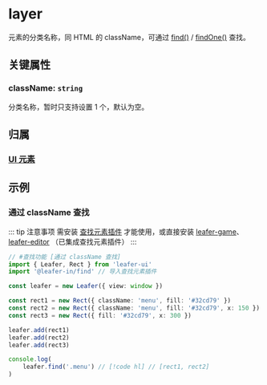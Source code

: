 # layer

元素的分类名称，同 HTML 的 className，可通过 [find()](/reference/UI/find.md) / [findOne()](/reference/UI/findOne.md) 查找。

## 关键属性

### className: `string`

分类名称，暂时只支持设置 1 个，默认为空。

## 归属

### [UI 元素](/reference/display/UI.md)

## 示例

### 通过 className 查找

::: tip 注意事项
需安装 [查找元素插件](/plugin/in/find/index.md) 才能使用，或直接安装 [leafer-game](/guide/install/game/start.md)、 [leafer-editor](/guide/install/editor/start.md) （已集成查找元素插件）
:::

```ts
// #查找功能 [通过 className 查找]
import { Leafer, Rect } from 'leafer-ui'
import '@leafer-in/find' // 导入查找元素插件

const leafer = new Leafer({ view: window })

const rect1 = new Rect({ className: 'menu', fill: '#32cd79' })
const rect2 = new Rect({ className: 'menu', fill: '#32cd79', x: 150 })
const rect3 = new Rect({ fill: '#32cd79', x: 300 })

leafer.add(rect1)
leafer.add(rect2)
leafer.add(rect3)

console.log(
    leafer.find('.menu') // [!code hl] // [rect1, rect2]
) 
```

